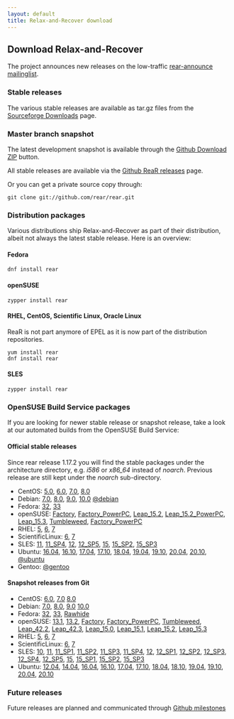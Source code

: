 ```yaml
---
layout: default
title: Relax-and-Recover download
---
```


## Download Relax-and-Recover
The project announces new releases on the low-traffic [rear-announce mailinglist](http://lists.relax-and-recover.org/mailman/listinfo/rear-announce).


### Stable releases
The various stable releases are available as tar.gz files from the
[Sourceforge Downloads](https://sourceforge.net/projects/rear/files/rear/) page.


### Master branch snapshot
The latest development snapshot is available through the [Github Download ZIP](https://github.com/rear/rear/archive/master.zip) button.

All stable releases are available via the [Github ReaR releases](https://github.com/rear/rear/releases) page.

Or you can get a private source copy through:

    git clone git://github.com/rear/rear.git


### Distribution packages
Various distributions ship Relax-and-Recover as part of their distribution,
albeit not always the latest stable release. Here is an overview:

#### Fedora

    dnf install rear

#### openSUSE

    zypper install rear

#### RHEL, CentOS, Scientific Linux, Oracle Linux
ReaR is not part anymore of EPEL as it is now part of the distribution repositories.

    yum install rear
    dnf install rear

#### SLES

    zypper install rear


### OpenSUSE Build Service packages
If you are looking for newer stable release or snapshot release, take a look at
our automated builds from the OpenSUSE Build Service:

#### Official stable releases
Since rear release 1.17.2 you will find the stable packages under the architecture directory, e.g. *i586* or *x86_64* instead of *noarch*. Previous release are still kept under the *noarch* sub-directory.

 * CentOS:
    [5.0](http://download.opensuse.org/repositories/Archiving:/Backup:/Rear/CentOS_CentOS-5/),
    [6.0](http://download.opensuse.org/repositories/Archiving:/Backup:/Rear/CentOS_CentOS-6/),
    [7.0](http://download.opensuse.org/repositories/Archiving:/Backup:/Rear/CentOS_7/),
    [8.0](http://download.opensuse.org/repositories/Archiving:/Backup:/Rear/CentOS_8/)
 * Debian:
    [7.0](http://download.opensuse.org/repositories/Archiving:/Backup:/Rear/Debian_7.0/),
    [8.0](http://download.opensuse.org/repositories/Archiving:/Backup:/Rear/Debian_8.0/),
    [9.0](http://download.opensuse.org/repositories/Archiving:/Backup:/Rear/Debian_9.0/),
    [10.0](http://download.opensuse.org/repositories/Archiving:/Backup:/Rear/Debian_10/)
    [@debian](https://tracker.debian.org/pkg/rear)
 * Fedora:
    [32](http://download.opensuse.org/repositories/Archiving:/Backup:/Rear/Fedora_32/),
    [33](http://download.opensuse.org/repositories/Archiving:/Backup:/Rear/Fedora_33/)
 * openSUSE:
    [Factory](http://download.opensuse.org/repositories/Archiving:/Backup:/Rear/openSUSE_Factory/),
    [Factory_PowerPC](http://download.opensuse.org/repositories/Archiving:/Backup:/Rear/openSUSE_Factory_PowerPC/),
    [Leap_15.2](http://download.opensuse.org/repositories/Archiving:/Backup:/Rear/openSUSE_Leap_15.2/),
    [Leap_15.2_PowerPC](http://download.opensuse.org/repositories/Archiving:/Backup:/Rear/openSUSE_Leap_15.2_PowerPC/),
    [Leap_15.3](http://download.opensuse.org/repositories/Archiving:/Backup:/Rear/openSUSE_Leap_15.3/),
    [Tumbleweed](http://download.opensuse.org/repositories/Archiving:/Backup:/Rear/openSUSE_Tumbleweed/),
    [Factory_PowerPC](http://download.opensuse.org/repositories/Archiving:/Backup:/Rear:/Snapshot/openSUSE_Factory_PowerPC/)
 * RHEL:
    [5](http://download.opensuse.org/repositories/Archiving:/Backup:/Rear/RedHat_RHEL-5/),
    [6](http://download.opensuse.org/repositories/Archiving:/Backup:/Rear/RedHat_RHEL-6/),
    [7](http://download.opensuse.org/repositories/Archiving:/Backup:/Rear/RHEL_7/)
 * ScientificLinux:
    [6](http://download.opensuse.org/repositories/Archiving:/Backup:/Rear/ScientificLinux_6/),
    [7](http://download.opensuse.org/repositories/Archiving:/Backup:/Rear/ScientificLinux_7/)
 * SLES:
    [11](http://download.opensuse.org/repositories/Archiving:/Backup:/Rear/SLE_11/),
    [11_SP4](http://download.opensuse.org/repositories/Archiving:/Backup:/Rear/SLE_11_SP4/),
    [12](http://download.opensuse.org/repositories/Archiving:/Backup:/Rear/SLE_12/),
    [12_SP5](http://download.opensuse.org/repositories/Archiving:/Backup:/Rear/SLE_12_SP5/),
    [15](http://download.opensuse.org/repositories/Archiving:/Backup:/Rear/SLE_15/),
    [15_SP2](http://download.opensuse.org/repositories/Archiving:/Backup:/Rear/SLE_15_SP2/),
    [15_SP3](http://download.opensuse.org/repositories/Archiving:/Backup:/Rear/SLE_15_SP3/)
 * Ubuntu:
    [16.04](http://download.opensuse.org/repositories/Archiving:/Backup:/Rear/xUbuntu_16.04/),
    [16.10](http://download.opensuse.org/repositories/Archiving:/Backup:/Rear/xUbuntu_16.10/),
    [17.04](http://download.opensuse.org/repositories/Archiving:/Backup:/Rear/xUbuntu_17.04/),
    [17.10](http://download.opensuse.org/repositories/Archiving:/Backup:/Rear/xUbuntu_17.10/),
    [18.04](http://download.opensuse.org/repositories/Archiving:/Backup:/Rear/xUbuntu_18.04/),
    [19.04](http://download.opensuse.org/repositories/Archiving:/Backup:/Rear/xUbuntu_19.04/),
    [19.10](http://download.opensuse.org/repositories/Archiving:/Backup:/Rear/xUbuntu_19.10/),
    [20.04](http://download.opensuse.org/repositories/Archiving:/Backup:/Rear/xUbuntu_20.04/),
    [20.10](http://download.opensuse.org/repositories/Archiving:/Backup:/Rear/xUbuntu_20.10/),
    [@ubuntu](https://launchpad.net/ubuntu/+source/rear)
 * Gentoo:
    [@gentoo](https://packages.gentoo.org/package/app-backup/rear)

#### Snapshot releases from Git

 * CentOS:
    [6.0](http://download.opensuse.org/repositories/Archiving:/Backup:/Rear:/Snapshot/CentOS_CentOS-6/),
    [7.0](http://download.opensuse.org/repositories/Archiving:/Backup:/Rear:/Snapshot/CentOS_7/)
    [8.0](http://download.opensuse.org/repositories/Archiving:/Backup:/Rear:/Snapshot/CentOS_8/)
 * Debian:
    [7.0](http://download.opensuse.org/repositories/Archiving:/Backup:/Rear:/Snapshot/Debian_7.0/amd64/),
    [8.0](http://download.opensuse.org/repositories/Archiving:/Backup:/Rear:/Snapshot/Debian_8.0/amd64/),
    [9.0](http://download.opensuse.org/repositories/Archiving:/Backup:/Rear:/Snapshot/Debian_9.0/amd64/)
    [10.0](http://download.opensuse.org/repositories/Archiving:/Backup:/Rear:/Snapshot/Debian_10/amd64/)
 * Fedora:
    [32](http://download.opensuse.org/repositories/Archiving:/Backup:/Rear:/Snapshot/Fedora_32/x86_64/),
    [33](http://download.opensuse.org/repositories/Archiving:/Backup:/Rear:/Snapshot/Fedora_33/x86_64/),
    [Rawhide](http://download.opensuse.org/repositories/Archiving:/Backup:/Rear:/Snapshot/Fedora_Rawhide/)
 * openSUSE:
    [13.1](http://download.opensuse.org/repositories/Archiving:/Backup:/Rear:/Snapshot/openSUSE_13.1/),
    [13.2](http://download.opensuse.org/repositories/Archiving:/Backup:/Rear:/Snapshot/openSUSE_13.2/),
    [Factory](http://download.opensuse.org/repositories/Archiving:/Backup:/Rear:/Snapshot/openSUSE_Factory/),
    [Factory_PowerPC](http://download.opensuse.org/repositories/Archiving:/Backup:/Rear:/Snapshot/openSUSE_Factory_PowerPC/),
    [Tumbleweed](http://download.opensuse.org/repositories/Archiving:/Backup:/Rear:/Snapshot/openSUSE_Tumbleweed/),
    [Leap_42.2](http://download.opensuse.org/repositories/Archiving:/Backup:/Rear:/Snapshot/openSUSE_Leap_42.2/),
    [Leap_42.3](http://download.opensuse.org/repositories/Archiving:/Backup:/Rear:/Snapshot/openSUSE_Leap_42.3/),
    [Leap_15.0](http://download.opensuse.org/repositories/Archiving:/Backup:/Rear:/Snapshot/openSUSE_Leap_15.0/),
    [Leap_15.1](http://download.opensuse.org/repositories/Archiving:/Backup:/Rear:/Snapshot/openSUSE_Leap_15.1/),
    [Leap_15.2](http://download.opensuse.org/repositories/Archiving:/Backup:/Rear:/Snapshot/openSUSE_Leap_15.2/),
    [Leap_15.3](http://download.opensuse.org/repositories/Archiving:/Backup:/Rear:/Snapshot/openSUSE_Leap_15.3/)
 * RHEL:
    [5](http://download.opensuse.org/repositories/Archiving:/Backup:/Rear:/Snapshot/RedHat_RHEL-5/),
    [6](http://download.opensuse.org/repositories/Archiving:/Backup:/Rear:/Snapshot/RedHat_RHEL-6/),
    [7](http://download.opensuse.org/repositories/Archiving:/Backup:/Rear:/Snapshot/RHEL_7/)
 * ScientificLinux:
    [6](http://download.opensuse.org/repositories/Archiving:/Backup:/Rear:/Snapshot/ScientificLinux_6/),
    [7](http://download.opensuse.org/repositories/Archiving:/Backup:/Rear:/Snapshot/ScientificLinux_7/)
 * SLES:
    [10](http://download.opensuse.org/repositories/Archiving:/Backup:/Rear:/Snapshot/SLE_10_SDK/),
    [11](http://download.opensuse.org/repositories/Archiving:/Backup:/Rear:/Snapshot/SLE_11/),
    [11_SP1](http://download.opensuse.org/repositories/Archiving:/Backup:/Rear:/Snapshot/SLE_11_SP1/),
    [11_SP2](http://download.opensuse.org/repositories/Archiving:/Backup:/Rear:/Snapshot/SLE_11_SP2/),
    [11_SP3](http://download.opensuse.org/repositories/Archiving:/Backup:/Rear:/Snapshot/SLE_11_SP3/),
    [11_SP4](http://download.opensuse.org/repositories/Archiving:/Backup:/Rear:/Snapshot/SLE_11_SP4/),
    [12](http://download.opensuse.org/repositories/Archiving:/Backup:/Rear:/Snapshot/SLE_12/),
    [12_SP1](http://download.opensuse.org/repositories/Archiving:/Backup:/Rear:/Snapshot/SLE_12_SP1/),
    [12_SP2](http://download.opensuse.org/repositories/Archiving:/Backup:/Rear:/Snapshot/SLE_12_SP2/),
    [12_SP3](http://download.opensuse.org/repositories/Archiving:/Backup:/Rear:/Snapshot/SLE_12_SP3/),
    [12_SP4](http://download.opensuse.org/repositories/Archiving:/Backup:/Rear:/Snapshot/SLE_12_SP4/),
    [12_SP5](http://download.opensuse.org/repositories/Archiving:/Backup:/Rear:/Snapshot/SLE_12_SP4/),
    [15](http://download.opensuse.org/repositories/Archiving:/Backup:/Rear:/Snapshot/SLE_15/),
    [15_SP1](http://download.opensuse.org/repositories/Archiving:/Backup:/Rear:/Snapshot/SLE_15_SP1/),
    [15_SP2](http://download.opensuse.org/repositories/Archiving:/Backup:/Rear:/Snapshot/SLE_15_SP2/),
    [15_SP3](http://download.opensuse.org/repositories/Archiving:/Backup:/Rear:/Snapshot/SLE_15_SP3/)
 * Ubuntu:
    [12.04](http://download.opensuse.org/repositories/Archiving:/Backup:/Rear:/Snapshot/xUbuntu_12.04/amd64/),
    [14.04](http://download.opensuse.org/repositories/Archiving:/Backup:/Rear:/Snapshot/xUbuntu_14.04/amd64/),
    [16.04](http://download.opensuse.org/repositories/Archiving:/Backup:/Rear:/Snapshot/xUbuntu_16.04/amd64/),
    [16.10](http://download.opensuse.org/repositories/Archiving:/Backup:/Rear:/Snapshot/xUbuntu_16.10/amd64/),
    [17.04](http://download.opensuse.org/repositories/Archiving:/Backup:/Rear:/Snapshot/xUbuntu_17.04/amd64/),
    [17.10](http://download.opensuse.org/repositories/Archiving:/Backup:/Rear:/Snapshot/xUbuntu_17.10/amd64/),
    [18.04](http://download.opensuse.org/repositories/Archiving:/Backup:/Rear:/Snapshot/xUbuntu_18.04/amd64/),
    [18.10](http://download.opensuse.org/repositories/Archiving:/Backup:/Rear:/Snapshot/xUbuntu_18.10/amd64/),
    [19.04](http://download.opensuse.org/repositories/Archiving:/Backup:/Rear:/Snapshot/xUbuntu_19.04/amd64/),
    [19.10](http://download.opensuse.org/repositories/Archiving:/Backup:/Rear:/Snapshot/xUbuntu_19.10/amd64/),
    [20.04](http://download.opensuse.org/repositories/Archiving:/Backup:/Rear:/Snapshot/xUbuntu_20.04/amd64/),
    [20.10](http://download.opensuse.org/repositories/Archiving:/Backup:/Rear:/Snapshot/xUbuntu_20.10/amd64/)


### Future releases
Future releases are planned and communicated through [Github milestones](https://github.com/rear/rear/milestones)
